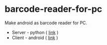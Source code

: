 # barcode-reader-for-pc
Make android as barcode reader for PC.

* Server - python ( <a href='https://github.com/diewland/barcode-reader-for-pc-server'>link</a> )
* Client - android ( <a href='https://github.com/diewland/barcode-reader-for-pc-client'>link</a> )
